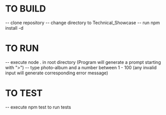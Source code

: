 # TO BUILD
-- clone repository
-- change directory to Technical_Showcase
-- run npm install -d

# TO RUN
-- execute node . in root directory (Program will generate a prompt starting with ">")
-- type photo-album and a number between 1 - 100 (any invalid input will generate corresponding error message)

# TO TEST
-- execute npm test to run tests